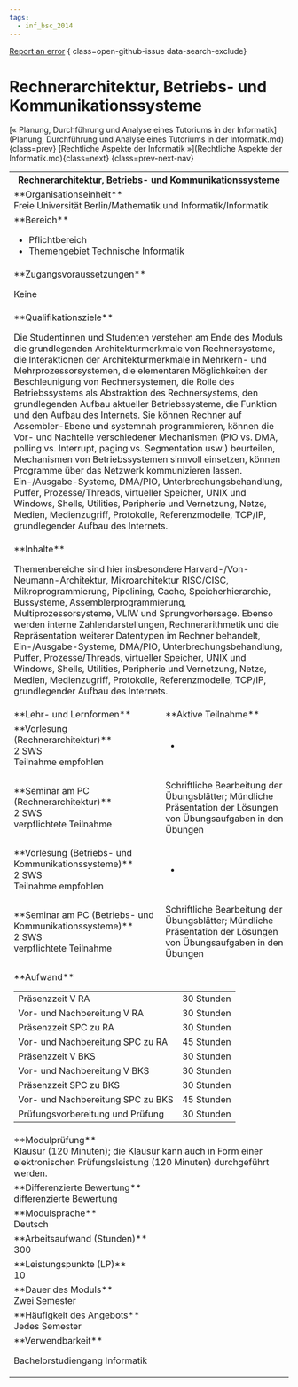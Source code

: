 ```yaml
---
tags:
  - inf_bsc_2014
---
```

[Report an error](https://github.com/SGSSGene/FUB-SUP/issues/new?title=Error%20in%20%22Rechnerarchitektur%2C%20Betriebs-%20und%20Kommunikationssysteme%22&body=There%20seems%20to%20be%20an%20error%20in%20module%20%22Rechnerarchitektur%2C%20Betriebs-%20und%20Kommunikationssysteme%22%2E%0A%0A%3CDescribe%20here%20a%20slightly%20more%20detailed%20description%20of%20what%20is%20wrong%3E&labels=bug)
{ class=open-github-issue data-search-exclude}

# Rechnerarchitektur, Betriebs- und Kommunikationssysteme

[« Planung, Durchführung und Analyse eines Tutoriums in der Informatik](Planung, Durchführung und Analyse eines Tutoriums in der Informatik.md){class=prev}
[Rechtliche Aspekte der Informatik »](Rechtliche Aspekte der Informatik.md){class=next}
{class=prev-next-nav}

<table markdown id="moduledesc">
<tr markdown class="moduledesc_head"><th colspan="2">Rechnerarchitektur, Betriebs- und Kommunikationssysteme </th></tr>
<tr markdown><td colspan="2">**Organisationseinheit**   <br>Freie Universität Berlin/Mathematik und Informatik/Informatik</td></tr>

<tr markdown><td colspan="2">**Bereich**<br>


- Pflichtbereich
- Themengebiet Technische Informatik

</td></tr>

<tr markdown><td colspan="2">**Zugangsvoraussetzungen** <br>

Keine


</td></tr>
<tr markdown><td colspan="2">**Qualifikationsziele**    <br>

Die Studentinnen und Studenten verstehen am Ende des Moduls die
grundlegenden Architekturmerkmale von Rechnersysteme, die Interaktionen der
Architekturmerkmale in Mehrkern- und Mehrprozessorsystemen, die elementaren
Möglichkeiten der Beschleunigung von Rechnersystemen, die Rolle des
Betriebssystems als Abstraktion des Rechnersystems, den grundlegenden Aufbau
aktueller Betriebssysteme, die Funktion und den Aufbau des Internets. Sie
können Rechner auf Assembler-Ebene und systemnah programmieren, können die
Vor- und Nachteile verschiedener Mechanismen (PIO vs. DMA, polling vs.
Interrupt, paging vs. Segmentation usw.) beurteilen, Mechanismen von
Betriebssystemen sinnvoll einsetzen, können Programme über das Netzwerk
kommunizieren lassen. Ein-/Ausgabe-Systeme, DMA/PIO,
Unterbrechungsbehandlung, Puffer, Prozesse/Threads, virtueller Speicher,
UNIX und Windows, Shells, Utilities, Peripherie und Vernetzung, Netze,
Medien, Medienzugriff, Protokolle, Referenzmodelle, TCP/IP, grundlegender
Aufbau des Internets.


</td></tr>
<tr markdown><td colspan="2">**Inhalte**                <br>

Themenbereiche sind hier insbesondere Harvard-/Von-Neumann-Architektur,
Mikroarchitektur RISC/CISC, Mikroprogrammierung, Pipelining, Cache,
Speicherhierarchie, Bussysteme, Assemblerprogrammierung,
Multiprozessorsysteme, VLIW und Sprungvorhersage. Ebenso werden interne
Zahlendarstellungen, Rechnerarithmetik und die Repräsentation weiterer
Datentypen im Rechner behandelt, Ein-/Ausgabe-Systeme, DMA/PIO,
Unterbrechungsbehandlung, Puffer, Prozesse/Threads, virtueller Speicher,
UNIX und Windows, Shells, Utilities, Peripherie und Vernetzung, Netze,
Medien, Medienzugriff, Protokolle, Referenzmodelle, TCP/IP, grundlegender
Aufbau des Internets.


</td></tr>

<tr markdown><td>**Lehr- und Lernformen**</td><td>**Aktive Teilnahme**</td></tr>
<tr markdown><td> **Vorlesung (Rechnerarchitektur)** <br>2 SWS <br> Teilnahme empfohlen</td><td>

-
</td></tr>
<tr markdown><td> **Seminar am PC (Rechnerarchitektur)** <br>2 SWS <br> verpflichtete Teilnahme</td><td>

Schriftliche Bearbeitung der Übungsblätter; Mündliche Präsentation der Lösungen von Übungsaufgaben in den Übungen
</td></tr>
<tr markdown><td> **Vorlesung (Betriebs- und Kommunikationssysteme)** <br>2 SWS <br> Teilnahme empfohlen</td><td>

-
</td></tr>
<tr markdown><td> **Seminar am PC (Betriebs- und Kommunikationssysteme)** <br>2 SWS <br> verpflichtete Teilnahme</td><td>

Schriftliche Bearbeitung der Übungsblätter; Mündliche Präsentation der Lösungen von Übungsaufgaben in den Übungen
</td></tr>
<tr markdown><td colspan="2">**Aufwand**                <br>
<table class="aufwand_table">
<tr><td>Präsenzzeit V RA</td><td>30 Stunden</td></tr>
<tr><td>Vor- und Nachbereitung V RA</td><td>30 Stunden</td></tr>
<tr><td>Präsenzzeit SPC zu RA</td><td>30 Stunden</td></tr>
<tr><td>Vor- und Nachbereitung SPC zu RA</td><td>45 Stunden</td></tr>
<tr><td>Präsenzzeit V BKS</td><td>30 Stunden</td></tr>
<tr><td>Vor- und Nachbereitung V BKS</td><td>30 Stunden</td></tr>
<tr><td>Präsenzzeit SPC zu BKS</td><td>30 Stunden</td></tr>
<tr><td>Vor- und Nachbereitung SPC zu BKS</td><td>45 Stunden</td></tr>
<tr><td>Prüfungsvorbereitung und Prüfung</td><td>30 Stunden</td></tr>
</table>

</td></tr>
<tr markdown><td colspan="2">**Modulprüfung**             <br>Klausur (120 Minuten); die Klausur kann auch in Form einer elektronischen
Prüfungsleistung (120 Minuten) durchgeführt werden.


</td></tr>
<tr markdown><td colspan="2">**Differenzierte Bewertung** <br>differenzierte Bewertung

</td></tr>
<tr markdown><td colspan="2">**Modulsprache**             <br>Deutsch</td></tr>
<tr markdown><td colspan="2">**Arbeitsaufwand (Stunden)** <br>300</td></tr>
<tr markdown><td colspan="2">**Leistungspunkte (LP)**     <br>10</td></tr>
<tr markdown><td colspan="2">**Dauer des Moduls**         <br>Zwei Semester</td></tr>
<tr markdown><td colspan="2">**Häufigkeit des Angebots**  <br>Jedes Semester</td></tr>
<tr markdown><td colspan="2">**Verwendbarkeit**           <br>

Bachelorstudiengang Informatik


</td></tr>


</table>
